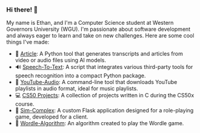### Hi there! 👋

My name is Ethan, and I'm a Computer Science student at Western Governors University (WGU). I'm passionate about software development and always eager to learn and take on new challenges. Here are some cool things I've made:

- 📝 [Article](https://github.com/Morbid1134/Article): A Python tool that generates transcripts and articles from video or audio files using AI models.
- 🔊 [Speech-To-Text](https://github.com/Morbid1134/Speech-To-Text): A script that integrates various third-party tools for speech recognition into a compact Python package.
- 🎵 [YouTube-Audio](https://github.com/Morbid1134/YouTube-Audio): A command-line tool that downloads YouTube playlists in audio format, ideal for music playlists.
- 💻 [CS50 Projects](https://github.com/Morbid1134/CS50): A collection of projects written in C during the CS50x course.
- 🎲 [Sim-Complex](https://github.com/Morbid1134/Sim-Complex): A custom Flask application designed for a role-playing game, developed for a client.
- 🧩 [Wordle-Algorithm](https://github.com/Morbid1134/Wordle-Algorithm): An algorithm created to play the Wordle game.
